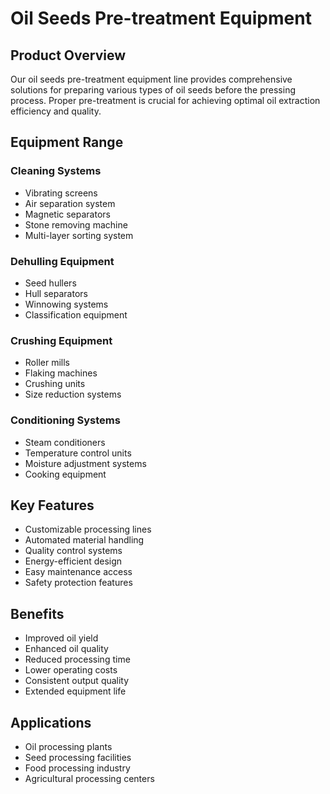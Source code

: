 # Oil Seeds Pre-treatment Equipment

## Product Overview

Our oil seeds pre-treatment equipment line provides comprehensive solutions for preparing various types of oil seeds before the pressing process. Proper pre-treatment is crucial for achieving optimal oil extraction efficiency and quality.

## Equipment Range

### Cleaning Systems
- Vibrating screens
- Air separation system
- Magnetic separators
- Stone removing machine
- Multi-layer sorting system

### Dehulling Equipment
- Seed hullers
- Hull separators
- Winnowing systems
- Classification equipment

### Crushing Equipment
- Roller mills
- Flaking machines
- Crushing units
- Size reduction systems

### Conditioning Systems
- Steam conditioners
- Temperature control units
- Moisture adjustment systems
- Cooking equipment

## Key Features

- Customizable processing lines
- Automated material handling
- Quality control systems
- Energy-efficient design
- Easy maintenance access
- Safety protection features

## Benefits

- Improved oil yield
- Enhanced oil quality
- Reduced processing time
- Lower operating costs
- Consistent output quality
- Extended equipment life

## Applications

- Oil processing plants
- Seed processing facilities
- Food processing industry
- Agricultural processing centers
